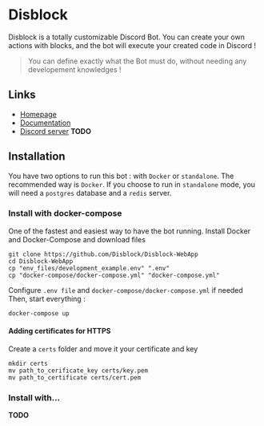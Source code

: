 # Disblock

Disblock is a totally customizable Discord Bot.
You can create your own actions with blocks, and the bot will execute your created code in Discord !

> You can define exactly what the Bot must do, without needing any developement knowledges !

## Links

- [Homepage](https://disblock.xyz/)
- [Documentation](https://docs.disblock.xyz/)
- [Discord server](https://discord.gg) **TODO**

## Installation

You have two options to run this bot : with `Docker` or `standalone`. The recommended way is `Docker`.
If you choose to run in `standalone` mode, you will need a `postgres` database and a `redis` server.

### Install with docker-compose
One of the fastest and easiest way to have the bot running.
Install Docker and Docker-Compose and download files
```
git clone https://github.com/Disblock/Disblock-WebApp
cd Disblock-WebApp
cp "env_files/development_example.env" ".env"
cp "docker-compose/docker-compose.yml" "docker-compose.yml"
```
Configure  `.env file` and `docker-compose/docker-compose.yml` if needed
Then, start everything :
```
docker-compose up
```

#### Adding certificates for HTTPS
Create a `certs` folder and move it your certificate and key
```
mkdir certs
mv path_to_cerificate_key certs/key.pem
mv path_to_certificate certs/cert.pem
```

### Install with...
**TODO**
